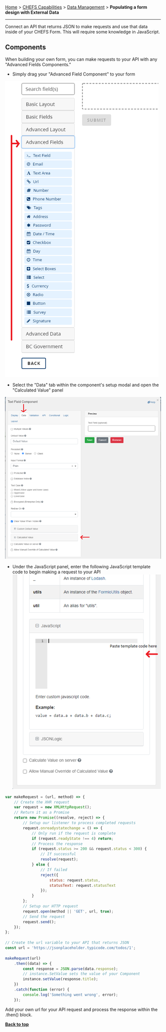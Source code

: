 [Home](index) > [CHEFS Capabilities](CHEFS-Capabilities) > [Data Management](Data-Management) > **Populating a form design with External Data**
***


Connect an API that returns JSON to make requests and use that data inside of your CHEFS Form. This will require some knowledge in JavaScript.

## Components

When building your own form, you can make requests to your API with any "Advanced Fields Components."

- Simply drag your "Advanced Field Component" to your form

![HTML Tag: div, CSS Class: alert alert-primary](images/advanced_fields.png)

- Select the "Data" tab within the component's setup modal and open the "Calculated Value" panel

![HTML Tag: div, CSS Class: alert alert-primary](images/config_modal.png)

- Under the JavaScript panel, enter the following JavaScript template code to begin making a request to your API
![HTML Tag: div, CSS Class: alert alert-primary](images/javascript_panel.png)

```javascript
var makeRequest = (url, method) => {
    // Create the XHR request
    var request = new XMLHttpRequest();
    // Return it as a Promise
    return new Promise((resolve, reject) => {
        // Setup our listener to process completed requests
        request.onreadystatechange = () => {
            // Only run if the request is complete
            if (request.readyState !== 4) return;
            // Process the response
            if (request.status >= 200 && request.status < 300) {
                // If successful
                resolve(request);
            } else {
                // If failed
                reject({
                    status: request.status,
                    statusText: request.statusText
                });
            }
        };
        // Setup our HTTP request
        request.open(method || 'GET', url, true);
        // Send the request
        request.send();
    });
};

// Create the url variable to your API that returns JSON
const url = 'https://jsonplaceholder.typicode.com/todos/1';

makeRequest(url)
    .then((data) => {
        const response = JSON.parse(data.response);
        // instance.SetValue sets the value of your Component
        instance.setValue(response.title);
    })
    .catch(function (error) {
        console.log('Something went wrong', error);
    });
```

Add your own url for your API request and process the response within the .then() block.

**[Back to top](#top)**
